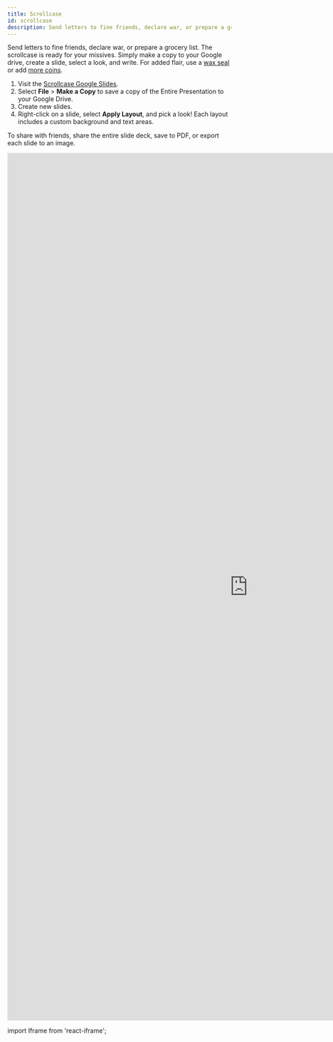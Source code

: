```yaml
---
title: Scrollcase
id: scrollcase
description: Send letters to fine friends, declare war, or prepare a grocery list. The scrollcase is ready for your missives. Google Slides journal series.
---
```


Send letters to fine friends, declare war, or prepare a grocery list. The scrollcase is ready for your missives. Simply make a copy to your Google drive, create a slide, select a look, and write. For added flair, use a [wax seal](wax-seals.md) or add [more coins](coins.md).

1. Visit the [Scrollcase Google Slides](https://docs.google.com/presentation/d/1AyNMqpj4GJz_vZm4weMPPGA0opVdIv-g1m4fzxBIQu0).
2. Select **File** > **Make a Copy** to save a copy of the Entire Presentation to your Google Drive.
3. Create new slides.
4. Right-click on a slide, select **Apply Layout**, and pick a look! Each layout includes a custom background and text areas.

To share with friends, share the entire slide deck, save to PDF, or export each slide to an image.

<div className='responsive-tall-google-slides'>

<iframe src="https://docs.google.com/presentation/d/e/2PACX-1vTexZuZqcoQ8KbSoYaC-rvAZV6PQuhr-A7GsbNicuQSNLiZapy1zClUBJEGBxMH9WM2tAI8TJ-9DnVI/embed?start=false&loop=false&delayms=3000" frameborder="0" width="1080" height="1949" allowFullScreen="true" mozallowFullScreen="true" webkitallowFullScreen="true"></iframe>

</div>

import Iframe from 'react-iframe';